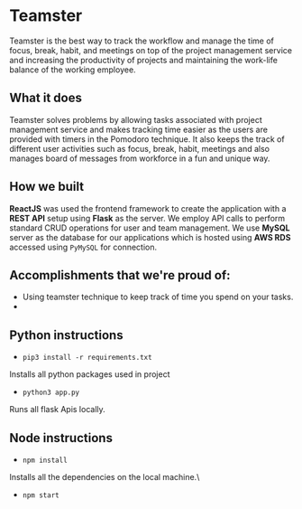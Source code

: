 # Teamster

Teamster is the best way to track the workflow and manage the time of focus, break, habit, and meetings on top of the project management service and increasing the productivity of projects and maintaining the work-life balance of the working employee.

## What it does

Teamster solves problems by allowing tasks associated with project management service and makes tracking time easier as the users are provided with timers in the Pomodoro technique. It also keeps the track of different user activities such as focus, break, habit, meetings and also manages board of messages from workforce in a fun and unique way.

## How we built

**ReactJS** was used the frontend framework to create the application with a **REST API** setup using **Flask** as the server. We employ API calls to perform standard CRUD operations for user and team management. We use **MySQL** server as the database for our applications which is hosted using **AWS RDS** accessed using `PyMySQL` for connection.

## Accomplishments that we're proud of:

* Using teamster technique to keep track of time you spend on your tasks.
*

## Python instructions

* `pip3 install -r requirements.txt`

Installs all python packages used in project

* `python3 app.py`

Runs all flask Apis locally.

## Node instructions

* `npm install`

Installs all the dependencies on the local machine.\

* `npm start`
